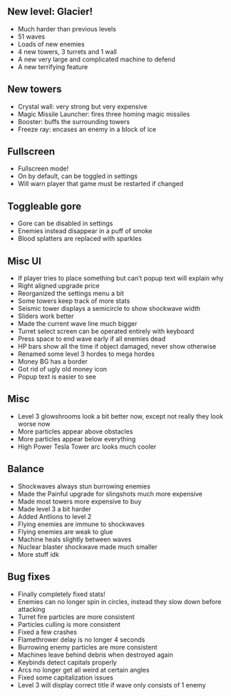 ﻿## **New level: Glacier!**  
  - Much harder than previous levels
  - 51 waves
  - Loads of new enemies 
  - 4 new towers, 3 turrets and 1 wall 
  - A new very large and complicated machine to defend  
  - A new terrifying feature
    

## **New towers** 
  - Crystal wall: very strong but very expensive 
  - Magic Missile Launcher: fires three homing magic missiles 
  - Booster: buffs the surrounding towers 
  - Freeze ray: encases an enemy in a block of ice  


## **Fullscreen** 
  - Fullscreen mode! 
  - On by default, can be toggled in settings 
  - Will warn player that game must be restarted if changed
  

## **Toggleable gore** 
  - Gore can be disabled in settings 
  - Enemies instead disappear in a puff of smoke 
  - Blood splatters are replaced with sparkles


## **Misc UI**
  - If player tries to place something but can’t popup text will explain why 
  - Right aligned upgrade price 
  - Reorganized the settings menu a bit 
  - Some towers keep track of more stats 
  - Seismic tower displays a semicircle to show shockwave width 
  - Sliders work better 
  - Made the current wave line much bigger 
  - Turret select screen can be operated entirely with keyboard 
  - Press space to end wave early if all enemies dead 
  - HP bars show all the time if object damaged, never show otherwise 
  - Renamed some level 3 hordes to mega hordes 
  - Money BG has a border 
  - Got rid of ugly old money icon 
  - Popup text is easier to see


## **Misc** 
  - Level 3 glowshrooms look a bit better now, except not really they look worse now 
  - More particles appear above obstacles 
  - More particles appear below everything 
  - High Power Tesla Tower arc looks much cooler


## **Balance** 
  - Shockwaves always stun burrowing enemies 
  - Made the Painful upgrade for slingshots much more expensive 
  - Made most towers more expensive to buy 
  - Made level 3 a bit harder 
  - Added Antlions to level 2 
  - Flying enemies are immune to shockwaves 
  - Flying enemies are weak to glue 
  - Machine heals slightly between waves 
  - Nuclear blaster shockwave made much smaller 
  - More stuff idk


## **Bug fixes** 
  - Finally completely fixed stats! 
  - Enemies can no longer spin in circles, instead they slow down before attacking 
  - Turret fire particles are more consistent 
  - Particles culling is more consistent 
  - Fixed a few crashes 
  - Flamethrower delay is no longer 4 seconds 
  - Burrowing enemy particles are more consistent 
  - Machines leave behind debris when destroyed again 
  - Keybinds detect capitals properly 
  - Arcs no longer get all weird at certain angles 
  - Fixed some capitalization issues 
  - Level 3 will display correct title if wave only consists of 1 enemy